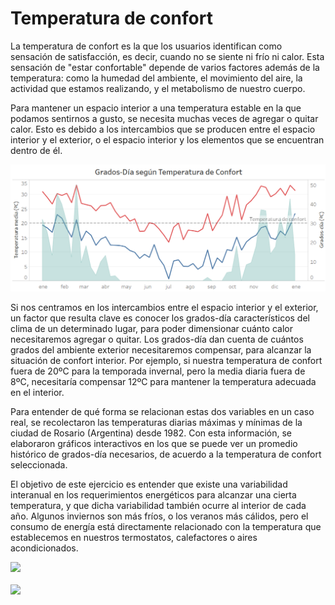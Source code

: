 # Temperatura de confort

La temperatura de confort es la que los usuarios identifican como sensación de satisfacción, es decir, cuando no se siente ni frío ni calor. Esta sensación de "estar confortable" depende de varios factores además de la temperatura: como la humedad del ambiente, el movimiento del aire, la actividad que estamos realizando, y el metabolismo de nuestro cuerpo.

Para mantener un espacio interior a una temperatura estable en la que podamos sentirnos a gusto, se necesita muchas veces de agregar o quitar calor. Esto es debido a los intercambios que se producen entre el espacio interior y el exterior, o el espacio interior y los elementos que se encuentran dentro de él.

 ![temperatura de confort](./tempconfort.png)

Si nos centramos en los intercambios entre el espacio interior y el exterior, un factor que resulta clave es conocer los grados-día característicos del clima de un determinado lugar, para poder dimensionar cuánto calor necesitaremos agregar o quitar. Los grados-día dan cuenta de cuántos grados del ambiente exterior necesitaremos compensar, para alcanzar la situación de confort interior.
Por ejemplo, si nuestra temperatura de confort fuera de 20ºC para la temporada invernal, pero la media diaria fuera de 8ºC, necesitaría compensar 12ºC para mantener la temperatura adecuada en el interior.

Para entender de qué forma se relacionan estas dos variables en un caso real, se recolectaron las temperaturas diarias máximas y mínimas de la ciudad de Rosario (Argentina) desde 1982. Con esta información, se elaboraron gráficos interactivos en los que se puede ver un promedio histórico de grados-día necesarios, de acuerdo a la temperatura de confort seleccionada.

El objetivo de este ejercicio es entender que existe una variabilidad interanual en los requerimientos energéticos para alcanzar una cierta temperatura, y que dicha variabilidad también ocurre al interior de cada año. Algunos inviernos son más fríos, o los veranos más cálidos, pero el consumo de energía está directamente relacionado con la temperatura que establecemos en nuestros termostatos, calefactores o aires acondicionados.

<div>
<div class='tableauPlaceholder' id='viz1594731587915' style='position: relative'><noscript><a href='#'><img alt=' ' src='https:&#47;&#47;public.tableau.com&#47;static&#47;images&#47;X6&#47;X6C2CX8YW&#47;1_rss.png' style='border: none' /></a></noscript><object class='tableauViz'  style='display:none;'><param name='host_url' value='https%3A%2F%2Fpublic.tableau.com%2F' /> <param name='embed_code_version' value='3' /> <param name='path' value='shared&#47;X6C2CX8YW' /> <param name='toolbar' value='yes' /><param name='static_image' value='https:&#47;&#47;public.tableau.com&#47;static&#47;images&#47;X6&#47;X6C2CX8YW&#47;1.png' /> <param name='animate_transition' value='yes' /><param name='display_static_image' value='yes' /><param name='display_spinner' value='yes' /><param name='display_overlay' value='yes' /><param name='display_count' value='yes' /><param name='language' value='es' /><param name='filter' value='publish=yes' /></object></div>
<script type='text/javascript'>
var divElement = document.getElementById('viz1594731587915');
var vizElement = divElement.getElementsByTagName('object')[0];
vizElement.style.width='100%';vizElement.style.height='727px';
var scriptElement = document.createElement('script');
scriptElement.src = 'https://public.tableau.com/javascripts/api/viz_v1.js';
vizElement.parentNode.insertBefore(scriptElement, vizElement);
</script>
</div>

<br>

<div>
<div class='tableauPlaceholder' id='viz1594731307790' style='position: relative'>
<noscript><a href='#'><img alt=' ' src='https:&#47;&#47;public.tableau.com&#47;static&#47;images&#47;GD&#47;GDverano&#47;Histrico&#47;1_rss.png' style='border: none' /></a></noscript><object class='tableauViz'  style='display:none;'><param name='host_url' value='https%3A%2F%2Fpublic.tableau.com%2F' /> <param name='embed_code_version' value='3' /> <param name='site_root' value='' /><param name='name' value='GDverano&#47;Histrico' /><param name='tabs' value='no' /><param name='toolbar' value='yes' /><param name='static_image' value='https:&#47;&#47;public.tableau.com&#47;static&#47;images&#47;GD&#47;GDverano&#47;Histrico&#47;1.png' /> <param name='animate_transition' value='yes' /><param name='display_static_image' value='yes' /><param name='display_spinner' value='yes' /><param name='display_overlay' value='yes' /><param name='display_count' value='yes' /><param name='language' value='es' /></object></div>
<script type='text/javascript'>
var divElement = document.getElementById('viz1594731307790');
var vizElement = divElement.getElementsByTagName('object')[0];
vizElement.style.width='100%';vizElement.style.height='727px';
var scriptElement = document.createElement('script');
scriptElement.src = 'https://public.tableau.com/javascripts/api/viz_v1.js';
vizElement.parentNode.insertBefore(scriptElement, vizElement);
</script>
</div>